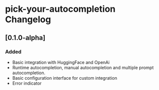 <!-- Keep a Changelog guide -> https://keepachangelog.com -->

# pick-your-autocompletion Changelog

## [0.1.0-alpha]
### Added
- Basic integration with HuggingFace and OpenAi
- Runtime autocompletion, manual autocompletion and multiple prompt autocompletion.
- Basic configuration interface for custom integration
- Error indicator
